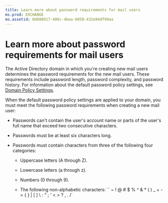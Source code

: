 ```yaml
---
title: Learn more about password requirements for mail users
ms.prod: EXCHANGE
ms.assetid: 0d680917-406c-4bea-b058-432e94df99aa
---
```



# Learn more about password requirements for mail users

The Active Directory domain in which you're creating new mail users determines the password requirements for the new mail users. These requirements include password length, password complexity, and password history. For information about the default password policy settings, see  [Domain Policy Settings](https://go.microsoft.com/fwlink/p/?LinkId=266614).
  
    
    

When the default password policy settings are applied to your domain, you must meet the following password requirements when creating a new mail user:
- Passwords can't contain the user's account name or parts of the user's full name that exceed two consecutive characters.
    
  
- Passwords must be at least six characters long.
    
  
- Passwords must contain characters from three of the following four categories: 
    
  - Uppercase letters (A through Z).
    
  
  - Lowercase letters (a through z).
    
  
  - Numbers (0 through 9).
    
  
  - The following non-alphabetic characters:  `` ~ ! @ # $ % ^ &amp; * ( ) _ + - = { } | [ ] \\ : " ; ' < > ? , . /`
    
  

